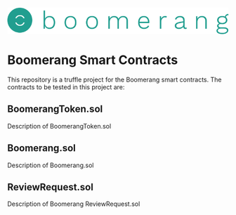 ![alt text](https://github.com/BoomerangProject/boomerang-wiki/blob/master/images/logo.png "Boomerang Logo")
# Boomerang Smart Contracts
This repository is a truffle project for the Boomerang smart contracts.
The contracts to be tested in this project are:

## BoomerangToken.sol
Description of BoomerangToken.sol

## Boomerang.sol
Description of Boomerang.sol

## ReviewRequest.sol
Description of Boomerang ReviewRequest.sol

